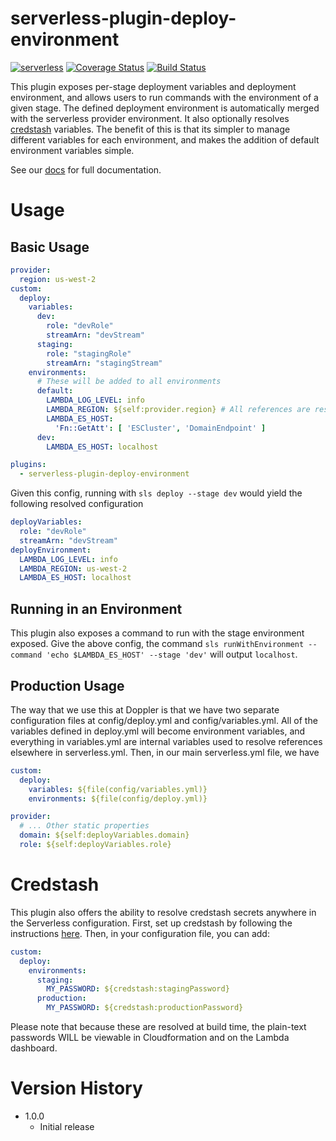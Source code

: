# serverless-plugin-deploy-environment
[![serverless](http://public.serverless.com/badges/v3.svg)](http://www.serverless.com)
[![Coverage Status](https://coveralls.io/repos/github/DopplerLabs/serverless-plugin-deploy-environment/badge.svg?branch=develop)](https://coveralls.io/github/DopplerLabs/serverless-plugin-deploy-environment?branch=develop)
[![Build Status](https://travis-ci.org/DopplerLabs/serverless-plugin-deploy-environment.svg?branch=develop)](https://travis-ci.org/DopplerLabs/serverless-plugin-deploy-environment)

This plugin exposes per-stage deployment variables and deployment environment, and allows users to run commands with the environment of a given stage. The defined deployment environment is automatically merged with the serverless provider environment. It also optionally resolves [credstash](https://github.com/fugue/credstash) variables. The benefit of this is that its simpler to manage different variables for each environment, and makes the addition of default environment variables simple.

See our [docs](https://dopplerlabs.github.io/serverless-plugin-deploy-environment/) for full documentation.

# Usage
## Basic Usage
```yaml
provider:
  region: us-west-2
custom:
  deploy:
    variables:
      dev:
        role: "devRole"
        streamArn: "devStream"
      staging:
        role: "stagingRole"
        streamArn: "stagingStream"
    environments:
      # These will be added to all environments
      default:
        LAMBDA_LOG_LEVEL: info
        LAMBDA_REGION: ${self:provider.region} # All references are resolved
        LAMBDA_ES_HOST:
          'Fn::GetAtt': [ 'ESCluster', 'DomainEndpoint' ]
      dev:
        LAMBDA_ES_HOST: localhost

plugins:
  - serverless-plugin-deploy-environment
```

Given this config, running with `sls deploy --stage dev` would yield the following resolved configuration
```yaml
deployVariables:
  role: "devRole"
  streamArn: "devStream"
deployEnvironment:
  LAMBDA_LOG_LEVEL: info
  LAMBDA_REGION: us-west-2
  LAMBDA_ES_HOST: localhost
```

## Running in an Environment
This plugin also exposes a command to run with the stage environment exposed. Give the above config, the command
`sls runWithEnvironment --command 'echo $LAMBDA_ES_HOST' --stage 'dev'` will output `localhost`.

## Production Usage
The way that we use this at Doppler is that we have two separate configuration files at config/deploy.yml and config/variables.yml. All of the variables defined in deploy.yml will become environment variables, and everything in variables.yml are internal variables used to resolve references elsewhere in serverless.yml. Then, in our main serverless.yml file, we have

```yaml
custom:
  deploy:
    variables: ${file(config/variables.yml)}
    environments: ${file(config/deploy.yml)}

provider:
  # ... Other static properties
  domain: ${self:deployVariables.domain}
  role: ${self:deployVariables.role}
```

# Credstash
This plugin also offers the ability to resolve credstash secrets anywhere in the Serverless configuration. First, set up credstash by following the instructions [here](https://github.com/fugue/credstash). Then, in your configuration file, you can add:

```yaml
custom:
  deploy:
    environments:
      staging:
        MY_PASSWORD: ${credstash:stagingPassword}
      production:
        MY_PASSWORD: ${credstash:productionPassword}


```

Please note that because these are resolved at build time, the plain-text passwords WILL be viewable in Cloudformation and on the Lambda dashboard.

# Version History
* 1.0.0
  - Initial release

